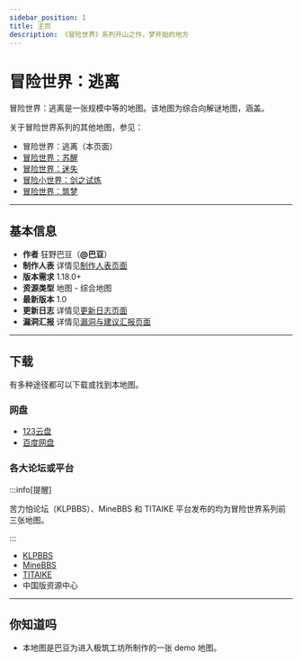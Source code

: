 ```yaml
---
sidebar_position: 1
title: 主页
description: 《冒险世界》系列开山之作，梦开始的地方
---
```


# 冒险世界：逃离

冒险世界：逃离是一张规模中等的地图。该地图为综合向解谜地图，涵盖。

关于冒险世界系列的其他地图，参见：
- 冒险世界：逃离（本页面）
- [冒险世界：苏醒](../adventure_world_2/homepage)
- [冒险世界：迷失](../adventure_world_3/homepage)
- [冒险小世界：剑之试炼](../adventure_world_4/homepage)
- [冒险世界：筑梦](../../developing/adventure_world_5/homepage)

---

## 基本信息

- **作者** 狂野巴豆（**@巴豆**）
- **制作人表** 详情见[制作人表页面](credits)
- **版本需求** 1.18.0+
- **资源类型** 地图 - 综合地图
- **最新版本** 1.0
- **更新日志** 详情见[更新日志页面](update_log)
- **漏洞汇报** 详情见[漏洞与建议汇报页面](bugs)

---

## 下载

有多种途径都可以下载或找到本地图。

### 网盘

- [123云盘](https://www.123684.com/s/t3TqVv-QM3kh)
- [百度网盘](https://pan.baidu.com/s/1AMBIgQsOuWHoqeMKxHPISg?pwd=mxsj)

### 各大论坛或平台

:::info[提醒]

苦力怕论坛（KLPBBS）、MineBBS 和 TITAIKE 平台发布的均为冒险世界系列前三张地图。

:::

- [KLPBBS](https://klpbbs.com/thread-151276-1-1.html)
- [MineBBS](https://www.minebbs.com/resources/1-18-_-_.9844/)
- [TITAIKE](https://www.titaike.cn/5955.html) 
- 中国版资源中心

---

## 你知道吗

- 本地图是巴豆为进入极筑工坊所制作的一张 demo 地图。
